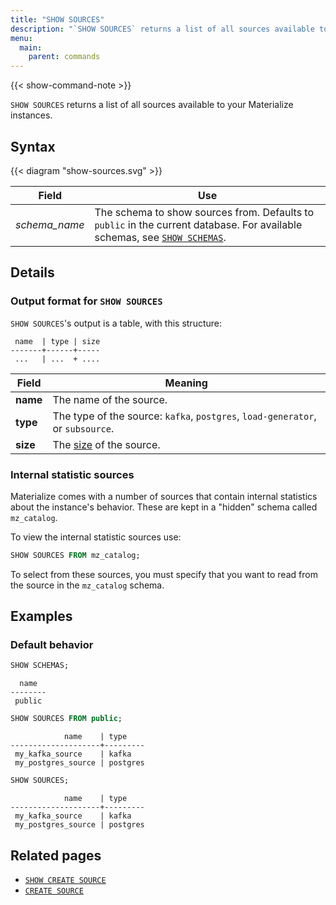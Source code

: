 ```yaml
---
title: "SHOW SOURCES"
description: "`SHOW SOURCES` returns a list of all sources available to your Materialize instances."
menu:
  main:
    parent: commands
---
```


{{< show-command-note >}}

`SHOW SOURCES` returns a list of all sources available to your Materialize
instances.

## Syntax

{{< diagram "show-sources.svg" >}}

Field | Use
------|-----
_schema&lowbar;name_ | The schema to show sources from. Defaults to `public` in the current database. For available schemas, see [`SHOW SCHEMAS`](../show-schemas).

## Details

### Output format for `SHOW SOURCES`

`SHOW SOURCES`'s output is a table, with this structure:

```nofmt
 name  | type | size
-------+------+-----
 ...   | ...  + ....
```

Field | Meaning
------|--------
**name** | The name of the source.
**type** | The type of the source: `kafka`, `postgres`, `load-generator`, or `subsource`.
**size** | The [size](/sql/create-source/#sizing-a-source) of the source.

### Internal statistic sources

Materialize comes with a number of sources that contain internal statistics
about the instance's behavior. These are kept in a "hidden" schema called
`mz_catalog`.

To view the internal statistic sources use:

```sql
SHOW SOURCES FROM mz_catalog;
```

To select from these sources, you must specify that you want to read from the
source in the `mz_catalog` schema.

## Examples

### Default behavior

```sql
SHOW SCHEMAS;
```
```nofmt
  name
--------
 public
```
```sql
SHOW SOURCES FROM public;
```
```nofmt
            name    | type
--------------------+---------
 my_kafka_source    | kafka
 my_postgres_source | postgres
```
```sql
SHOW SOURCES;
```
```nofmt
            name    | type
--------------------+---------
 my_kafka_source    | kafka
 my_postgres_source | postgres
```

## Related pages

- [`SHOW CREATE SOURCE`](../show-create-source)
- [`CREATE SOURCE`](../create-source)
